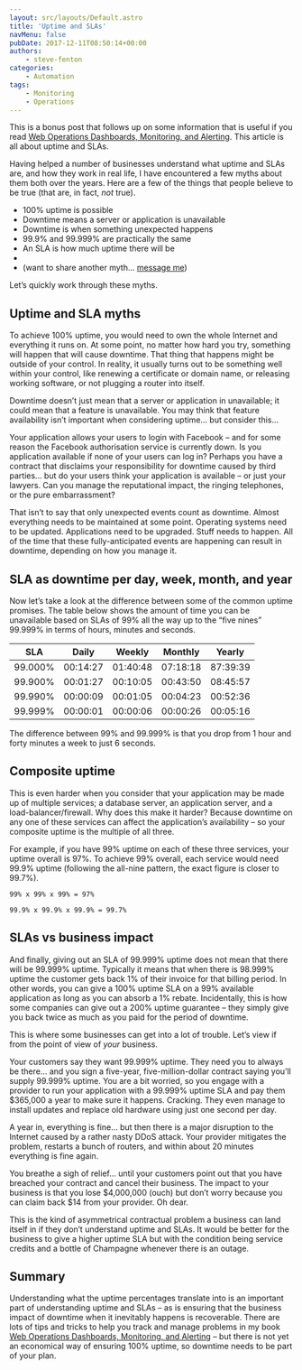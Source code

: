 ```yaml
---
layout: src/layouts/Default.astro
title: 'Uptime and SLAs'
navMenu: false
pubDate: 2017-12-11T08:50:14+00:00
authors:
    - steve-fenton
categories:
    - Automation
tags:
    - Monitoring
    - Operations
---
```


This is a bonus post that follows up on some information that is useful if you read [Web Operations Dashboards, Monitoring, and Alerting](/publications/web-ops-dashboards-monitoring-and-alerting/). This article is all about uptime and SLAs.

Having helped a number of businesses understand what uptime and SLAs are, and how they work in real life, I have encountered a few myths about them both over the years. Here are a few of the things that people believe to be true (that are, in fact, *not* true).

- 100% uptime is possible
- Downtime means a server or application is unavailable
- Downtime is when something unexpected happens
- 99.9% and 99.999% are practically the same
- An SLA is how much uptime there will be
- 
- (want to share another myth… [message me](/contact/))

Let’s quickly work through these myths.

## Uptime and SLA myths

To achieve 100% uptime, you would need to own the whole Internet and everything it runs on. At some point, no matter how hard you try, something will happen that will cause downtime. That thing that happens might be outside of your control. In reality, it usually turns out to be something well within your control, like renewing a certificate or domain name, or releasing working software, or not plugging a router into itself.

Downtime doesn’t just mean that a server or application in unavailable; it could mean that a feature is unavailable. You may think that feature availability isn’t important when considering uptime… but consider this…

Your application allows your users to login with Facebook – and for some reason the Facebook authorisation service is currently down. Is you application available if none of your users can log in? Perhaps you have a contract that disclaims your responsibility for downtime caused by third parties… but do your users think your application is available – or just your lawyers. Can you manage the reputational impact, the ringing telephones, or the pure embarrassment?

That isn’t to say that only unexpected events count as downtime. Almost everything needs to be maintained at some point. Operating systems need to be updated. Applications need to be upgraded. Stuff needs to happen. All of the time that these fully-anticipated events are happening can result in downtime, depending on how you manage it.

## SLA as downtime per day, week, month, and year

Now let’s take a look at the difference between some of the common uptime promises. The table below shows the amount of time you can be unavailable based on SLAs of 99% all the way up to the “five nines” 99.999% in terms of hours, minutes and seconds.

| SLA     | Daily    | Weekly   | Monthly  | Yearly   |
|---------|----------|----------|----------|----------|
| 99.000% | 00:14:27 | 01:40:48 | 07:18:18 | 87:39:39 |
| 99.900% | 00:01:27 | 00:10:05 | 00:43:50 | 08:45:57 |
| 99.990% | 00:00:09 | 00:01:05 | 00:04:23 | 00:52:36 |
| 99.999% | 00:00:01 | 00:00:06 | 00:00:26 | 00:05:16 |

The difference between 99% and 99.999% is that you drop from 1 hour and forty minutes a week to just 6 seconds.

## Composite uptime

This is even harder when you consider that your application may be made up of multiple services; a database server, an application server, and a load-balancer/firewall. Why does this make it harder? Because downtime on any one of these services can affect the application’s availability – so your composite uptime is the multiple of all three.

For example, if you have 99% uptime on each of these three services, your uptime overall is 97%. To achieve 99% overall, each service would need 99.9% uptime (following the all-nine pattern, the exact figure is closer to 99.7%).

```
99% x 99% x 99% = 97%

99.9% x 99.9% x 99.9% = 99.7%
```

## SLAs vs business impact

And finally, giving out an SLA of 99.999% uptime does not mean that there will be 99.999% uptime. Typically it means that when there is 98.999% uptime the customer gets back 1% of their invoice for that billing period. In other words, you can give a 100% uptime SLA on a 99% available application as long as you can absorb a 1% rebate. Incidentally, this is how some companies can give out a 200% uptime guarantee – they simply give you back twice as much as you paid for the period of downtime.

This is where some businesses can get into a lot of trouble. Let’s view if from the point of view of *your* business.

Your customers say they want 99.999% uptime. They need you to always be there… and you sign a five-year, five-million-dollar contract saying you’ll supply 99.999% uptime. You are a bit worried, so you engage with a provider to run your application with a 99.999% uptime SLA and pay them $365,000 a year to make sure it happens. Cracking. They even manage to install updates and replace old hardware using just one second per day.

A year in, everything is fine… but then there is a major disruption to the Internet caused by a rather nasty DDoS attack. Your provider mitigates the problem, restarts a bunch of routers, and within about 20 minutes everything is fine again.

You breathe a sigh of relief… until your customers point out that you have breached your contract and cancel their business. The impact to your business is that you lose $4,000,000 (ouch) but don’t worry because you can claim back $14 from your provider. Oh dear.

This is the kind of asymmetrical contractual problem a business can land itself in if they don’t understand uptime and SLAs. It would be better for the business to give a higher uptime SLA but with the condition being service credits and a bottle of Champagne whenever there is an outage.

## Summary

Understanding what the uptime percentages translate into is an important part of understanding uptime and SLAs – as is ensuring that the business impact of downtime when it inevitably happens is recoverable. There are lots of tips and tricks to help you track and manage problems in my book [Web Operations Dashboards, Monitoring, and Alerting](/publications/web-ops-dashboards-monitoring-and-alerting/) – but there is not yet an economical way of ensuring 100% uptime, so downtime needs to be part of your plan.